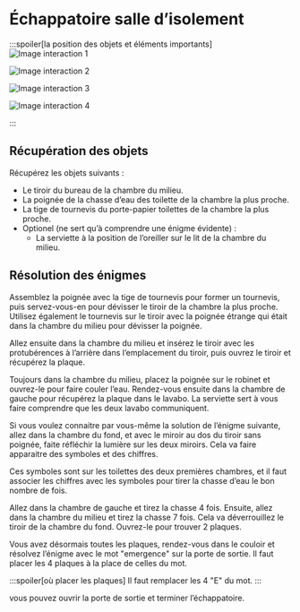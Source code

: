 # Échappatoire salle d’isolement

:::spoiler[la position des objets et éléments importants]
![Image interaction 1](/assets/jeu/999/guide/echappatoires/salle_d_isolement/interaction_1.webp)

![Image interaction 2](/assets/jeu/999/guide/echappatoires/salle_d_isolement/interaction_2.webp)

![Image interaction 3](/assets/jeu/999/guide/echappatoires/salle_d_isolement/interaction_3.webp)

![Image interaction 4](/assets/jeu/999/guide/echappatoires/salle_d_isolement/interaction_4.webp)

:::

## Récupération des objets

Récupérez les objets suivants :
- Le tiroir du bureau de la chambre du milieu.
- La poignée de la chasse d’eau des toilette de la chambre la plus proche.
- La tige de tournevis du porte-papier toilettes de la chambre la plus proche.
- Optionel (ne sert qu’à comprendre une énigme évidente) :
    - La serviette à la position de l’oreiller sur le lit de la chambre du milieu.

## Résolution des énigmes

Assemblez la poignée avec la tige de tournevis pour former un tournevis, puis servez-vous-en pour dévisser le tiroir de la chambre la plus proche. Utilisez également le tournevis sur le tiroir avec la poignée étrange qui était dans la chambre du milieu pour dévisser la poignée.

Allez ensuite dans la chambre du milieu et insérez le tiroir avec les protubérences à l’arrière dans l’emplacement du tiroir, puis ouvrez le tiroir et récupérez la plaque.

Toujours dans la chambre du milieu, placez la poignée sur le robinet et ouvrez-le pour faire couler l’eau. Rendez-vous ensuite dans la chambre de gauche pour récupérez la plaque dans le lavabo. La serviette sert à vous faire comprendre que les deux lavabo communiquent.

Si vous voulez connaitre par vous-même la solution de l’énigme suivante, allez dans la chambre du fond, et avec le miroir au dos du tiroir sans poignée, faite réfléchir la lumière sur les deux miroirs. Cela va faire apparaitre des symboles et des chiffres.

Ces symboles sont sur les toilettes des deux premières chambres, et il faut associer les chiffres avec les symboles pour tirer la chasse d’eau le bon nombre de fois.

Allez dans la chambre de gauche et tirez la chasse 4 fois. Ensuite, allez dans la chambre du milieu et tirez la chasse 7 fois. Cela va déverrouillez le tiroir de la chambre du fond. Ouvrez-le pour trouver 2 plaques.

Vous avez désormais toutes les plaques, rendez-vous dans le couloir et résolvez l’énigme avec le mot "emergence" sur la porte de sortie. Il faut placer les 4 plaques à la place de celles du mot.

:::spoiler[où placer les plaques]
Il faut remplacer les 4 "E" du mot.
:::

vous pouvez ouvrir la porte de sortie et terminer l’échappatoire.